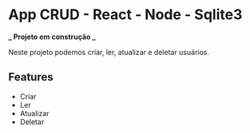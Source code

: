 # App CRUD - React - Node - Sqlite3

**_ Projeto em construção _**

Neste projeto podemos criar, ler, atualizar e deletar usuários.

## Features

- Criar
- Ler
- Atualizar
- Deletar
